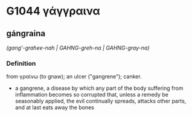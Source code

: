 # G1044 γάγγραινα

## gángraina

_(gang'-grahee-nah | GAHNG-greh-na | GAHNG-gray-na)_

### Definition

from γραίνω (to gnaw); an ulcer ("gangrene"); canker.

- a gangrene, a disease by which any part of the body suffering from inflammation becomes so corrupted that, unless a remedy be seasonably applied, the evil continually spreads, attacks other parts, and at last eats away the bones

